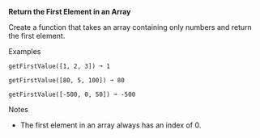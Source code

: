 **Return the First Element in an Array**

Create a function that takes an array containing only numbers and return the first element.

Examples
```
getFirstValue([1, 2, 3]) ➞ 1

getFirstValue([80, 5, 100]) ➞ 80

getFirstValue([-500, 0, 50]) ➞ -500
```
Notes
- The first element in an array always has an index of 0.
